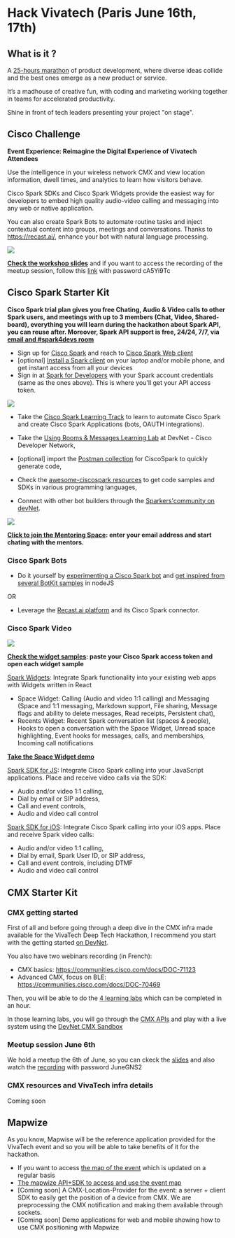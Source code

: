 # Hack Vivatech (Paris June 16th, 17th)

## What is it ?

A [25-hours marathon](https://vivatechnology.com/hackathon/) of product development, where diverse ideas collide and the best ones emerge as a new product or service. 

It’s a madhouse of creative fun, with coding and marketing working together in teams for accelerated productivity. 

Shine in front of tech leaders presenting your project "on stage".

## Cisco Challenge

**Event Experience: Reimagine the Digital Experience of Vivatech Attendees**

Use the intelligence in your wireless network CMX and view location information, dwell times, and analytics to learn how visitors behave.

Cisco Spark SDKs and Cisco Spark Widgets provide the easiest way for developers to embed high quality audio-video calling and messaging into any web or native application.

You can also create Spark Bots to automate routine tasks and inject contextual content into groups, meetings and conversations. Thanks to https://recast.ai/, enhance your bot with natural language processing.

![](docs/img/hackvivatech-workshop-small.png)

**<a href="docs/workshop.pdf" target="_blank">Check the workshop slides</a>**
and if you want to access the recording of the meetup session, follow this [link](https://cisco.webex.com/ciscosales/lsr.php?RCID=919a134e5e6049cc8f9a7e1da20211c6) with password cA5Yi9Tc

## Cisco Spark Starter Kit

**Cisco Spark trial plan gives you free Chating, Audio & Video calls to other Spark users, and meetings with up to 3 members (Chat, Video, Shared-board), 
everything you will learn during the hackathon about Spark API, you can reuse after.
Moreover, Spark API support is free, 24/24, 7/7, via [email and #spark4devs room](https://developer.ciscospark.com/support.html)**

- Sign up for [Cisco Spark](https://www.ciscospark.com/) and reach to [Cisco Spark Web client](https://web.ciscospark.com/)
- [optional] [Install a Spark client](https://www.ciscospark.com/downloads.html) on your laptop and/or mobile phone, and get instant access from all your devices
- Sign in at [Spark for Developers](https://developer.ciscospark.com) with your Spark account credentials (same as the ones above). This is where you'll get your API access token.

![](docs/img/ciscospark-platform-small.png)


- Take the  [Cisco Spark Learning Track](https://learninglabs.cisco.com/tracks/collab-cloud) to learn to automate Cisco Spark and create Cisco Spark Applications (bots, OAUTH integrations).
- Take the [Using Rooms & Messages Learning Lab](https://developer.ciscospark.com/samples-tutorials.html) at DevNet - Cisco Developer Network,
- [optional] import the [Postman collection](https://github.com/CiscoDevNet/postman-ciscospark) for CiscoSpark to quickly generate code,

- Check the [awesome-ciscospark resources](https://github.com/CiscoDevNet/awesome-ciscospark) to get code samples and SDKs in various programming languages,

- Connect with other bot builders through the [Sparkers'community on devNet](https://developer.cisco.com/site/spark).


![](docs/img/spark-mentors-small.png)

**[Click to join the Mentoring Space](https://eurl.io/#rJ0s6PVMb): enter your email address and start chating with the mentors.**


### Cisco Spark Bots

- Do it yourself by [experimenting a Cisco Spark bot](https://github.com/ObjectIsAdvantag/sparkbot-webhook-samples) and [get inspired from several BotKit samples](https://github.com/CiscoDevNet/botkit-ciscospark-samples) in nodeJS

OR

- Leverage the [Recast.ai platform](https://recast.ai/docs/create-your-bot) and its Cisco Spark connector.


### Cisco Spark Video

![](docs/img/spark-widgets-sdks-small.png)

**[Check the widget samples](widgets/): paste your Cisco Spark access token and open each widget sample**


[Spark Widgets](https://developer.ciscospark.com/widgets.html): Integrate Spark functionality into your existing web apps with Widgets written in React
- Space Widget: Calling (Audio and video 1:1 calling) and Messaging (Space and 1:1 messaging, Markdown support, File sharing, Message flags and ability to delete messages, Read receipts, Persistent chat),
- Recents Widget: Recent Spark conversation list (spaces & people), Hooks to open a conversation with the Space Widget, Unread space highlighting, Event hooks for messages, calls, and memberships, Incoming call notifications

**[Take the Space Widget demo](https://code.s4d.io/widget-space/latest/demo/index.html)**


[Spark SDK for JS](https://developer.ciscospark.com/sdk-for-javascript.html): Integrate Cisco Spark calling into your JavaScript applications. Place and receive video calls via the SDK: 
- Audio and/or video 1:1 calling,
- Dial by email or SIP address,
- Call and event controls,
- Audio and video call control


[Spark SDK for iOS](https://developer.ciscospark.com/sdk-for-ios.html): Integrate Cisco Spark calling into your iOS apps. Place and receive Spark video calls: 
- Audio and/or video 1:1 calling, 
- Dial by email, Spark User ID, or SIP address,
- Call and event controls, including DTMF
- Audio and video call control


## CMX Starter Kit

### CMX getting started

First of all and before going through a deep dive in the CMX infra made available for the VivaTech Deep Tech Hackathon, I recommend you start with the getting started [on DevNet](https://developer.cisco.com/site/cmx-mobility-services/). 

You also have two webinars recording (in French):
- CMX basics: https://communities.cisco.com/docs/DOC-71123
- Advanced CMX, focus on BLE: https://communities.cisco.com/docs/DOC-70469

Then, you will be able to do the [4 learning labs](https://learninglabs.cisco.com/modules/dna-cmx-mse) which can be completed in an hour. 

In those learning labs, you will go through the [CMX APIs](https://cmxlocationsandbox.cisco.com/apidocs/) and play with a live system using the [DevNet CMX Sandbox](https://cmxlocationsandbox.cisco.com/)

### Meetup session June 6th

We hold a meetup the 6th of June, so you can ckeck the [slides](./docs/20170606-CMX-VivaTech-MeetUp.pdf) and also watch the [recording](https://cisco.webex.com/ciscosales/lsr.php?RCID=2683f6990baf4479a97da959a99a3168) with password JuneGNS2

### CMX resources and VivaTech infra details
Coming soon

## Mapwize
As you know, Mapwise will be the reference application provided for the VivaTech event and so you will be able to take benefits of it for the hackathon.

- If you want to access [the map of the event](https://maps.mapwize.io/#/v/vivatechnology) which is updated on a regular basis
- [The mapwize API+SDK to access and use the event map](https://github.com/mapwize)
- [Coming soon] A CMX-Location-Provider for the event: a server + client SDK to easily get the position of a device from CMX. We are preprocessing the CMX notification and making them available through sockets.
- [Coming soon] Demo applications for web and mobile showing how to use CMX positioning with Mapwize